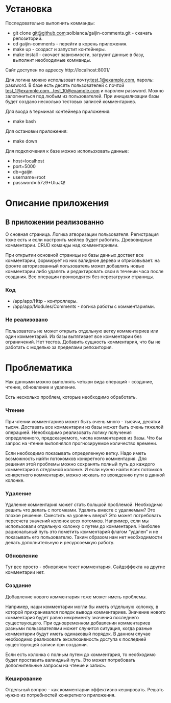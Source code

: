 # Установка

Последовательно выполнить комманды:

- git clone git@github.com:solbianca/gaijin-comments.git - скачать репозиторий.
- cd gaijin-comments - перейти в корень приложения.
- make up - создаст и запустит контейнеры.
- make install - скочает зависимости, загрузит данные в базу, выполнит необходимые комманды.

Сайт доступен по адрессу http://localhost:8001/

Для логина можно использоват почту:test_1@example.com, пароль: password. В базе есть десять пользователей с почтой
test_1@example.com...test_10@example.com и паролем password. Можно залогиниться под любым из пользователей. При
инициализации базы будет создано несколько тестовых записей комментариев.

Для входа в терминал контейнера приложения:

- make bash

Для остановки приложения:

- make down

Для подключения к базе можно использховать данные:

- host=localhost
- port=5000
- db=gaijin
- username=root
- password=i57z9*UIuJQ!

# Описание приложения

## В приложении реализованно

О сновная страница. Логика атворизации пользователя. Регистрация тоже есть и если настроить мейлер будет работать.
Древовидные комментарии. CRUD команды над комментариями.

При открытии основной страницы из базы данных достает все комментарии, формирует из них валидное дерево и отрисовывает.
на фронте авторизованный пользователь может добавлять новые комментарии либо удалять и редактировать свои в течении часа
после создания. Все операции проихводятся без перезагрузки страницы.

### Код

- /app/app/Http - контроллеры.
- /app/app/Modules/Comments - логика работы с комментариями.

### Не реализовано

Пользователь не может открыть отдельную ветку комментариев или один комментарий. Из базы вытягивает все комментарии без
ограничений. Нет тестов. Добавить сущность комментария, что бы не работать с моделью за пределами репозитория.

# Проблематика

Нак данными можно выполнять четыри вида операций - создание, чтение, обновление и удаление.

Есть несколько проблем, которые необходимо обработать.

### Чтение

При чтении комментариев может быть очень много - тысячи, десятки тысяч. Доставать все комментарии из базы может быть
очень тяжелой операцией. Нееобходимо реализовать логику получения определенного, предсказуемого, числа комментариев из
базы. Что бы запрос на чтение выполнялся прогнозируемое количество времени.

Если необходимо показывать определенную ветку. Надо иметь возможность найти потокомков конкретного комментария. Для
решения этой проблемы можно сохранять полный путь до каждого комментария в отедльной колонке. И если нужно найти всех
потомков конкретного комментария, можно исккать по вхождению пути в данной колонке.

### Удаление

Удаление комментария может стать большой проблемой. Необходимо решить что делать с потомками. Удалить вместе с
удаляемым? Это плохое решение. Сместить на уровень вверх? Это может потребовать пересчета значений колонок всех
потомков. Например, если мы использовали отдельную колонку с путем до комментария. Наиболее рациональный путь это
пометить комментарий флагом “удален” и не показывать его пользователю. Таким образом нам нет необходимости делать
дополнительную и ресурсоемкую работу.

### Обновление

Тут все просто - обновляем текст комментария. Сайдэффекта на другие комментарии нет.

### Создание

Добавление нового комментария тоже может иметь проблемы.

Например, наши комментарии могли бы иметь отдельную колонку, в которой прихранивался поядок вывода комментариев.
Значение нового комментария будет равно инкременту значения последнего существующего. При одновременном добавлении
комментариев разными пользователями может случится ситуация, когда разные комментарии будут иметь одинаковый порядок. В
данном случае необходимо реализовать эксклюзивность доступа к последней существующей записи при создании.

Если есть колонка с полным путем до комментария, то необходимо будет проставить валиидный путь. Это может потребовать
дополнительные запросы на чтение и запись.

### Кеширование

Отдельный вопрос - как комментарии эффективно кешировать. Решать нужно из потребностей конкретного приложения.
